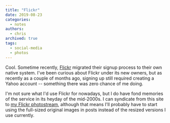 ```yaml
---
title: "Flickr"
date: 2019-08-23
categories:
  - notes
authors:
  - chris
archived: true
tags:
  - social-media
  - photos
---
```


Cool. Sometime recently, [Flickr](https://www.flickr.com/) migrated their signup process to their own native system. I've been curious about Flickr under its new owners, but as recently as a couple of months ago, signing up still required creating a Yahoo account -- something there was zero chance of me doing.

I'm not sure what I'd use Flickr for nowadays, but I do have fond memories of the service in its heyday of the mid-2000s. I can syndicate from this site to [my Flickr photostream](https://www.flickr.com/people/mrkapowski), although that means I'll probably have to start using the full-sized original images in posts instead of the resized versions I use currently.
